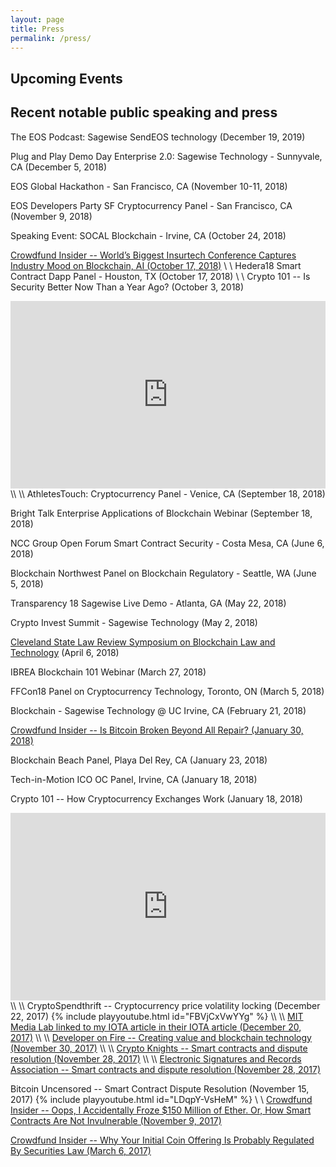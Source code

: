 ```yaml
---
layout: page
title: Press
permalink: /press/
---
```

## Upcoming Events

## Recent notable public speaking and press

The EOS Podcast: Sagewise SendEOS technology (December 19, 2019)

Plug and Play Demo Day Enterprise 2.0: Sagewise Technology - Sunnyvale, CA (December 5, 2018)

EOS Global Hackathon - San Francisco, CA (November 10-11, 2018)

EOS Developers Party SF Cryptocurrency Panel - San Francisco, CA (November 9, 2018)

Speaking Event: SOCAL Blockchain - Irvine, CA (October 24, 2018)

[Crowdfund Insider -- World’s Biggest Insurtech Conference Captures Industry Mood on Blockchain, AI (October 17, 2018)](https://www.crowdfundinsider.com/2018/10/140144-worlds-biggest-insurtech-conference-captures-industry-mood-on-blockchain-ai/)
\\
\\
Hedera18 Smart Contract Dapp Panel - Houston, TX (October 17, 2018)
\\
\\
Crypto 101 -- Is Security Better Now Than a Year Ago? (October 3, 2018)
<iframe width="100%" height="300" scrolling="no" frameborder="no" allow="autoplay" src="https://w.soundcloud.com/player/?url=https%3A//api.soundcloud.com/tracks/508829619&color=%23ff5500&auto_play=false&hide_related=false&show_comments=true&show_user=true&show_reposts=false&show_teaser=true&visual=true"></iframe>
\\
\\
AthletesTouch: Cryptocurrency Panel - Venice, CA (September 18, 2018)

Bright Talk Enterprise Applications of Blockchain Webinar (September 18, 2018)

NCC Group Open Forum Smart Contract Security - Costa Mesa, CA (June 6, 2018)

Blockchain Northwest Panel on Blockchain Regulatory - Seattle, WA (June 5, 2018)

Transparency 18 Sagewise Live Demo - Atlanta, GA (May 22, 2018)

Crypto Invest Summit - Sagewise Technology (May 2, 2018)

[Cleveland State Law Review Symposium on Blockchain Law and Technology](https://www.eventbrite.com/e/blockchain-law-technology-symposium-tickets-42849684560) (April 6, 2018)

IBREA Blockchain 101 Webinar (March 27, 2018)

FFCon18 Panel on Cryptocurrency Technology, Toronto, ON (March 5, 2018)

Blockchain - Sagewise Technology @ UC Irvine, CA (February 21, 2018)

[Crowdfund Insider -- Is Bitcoin Broken Beyond All Repair? (January 30, 2018)](https://www.crowdfundinsider.com/2018/01/127714-bitcoin-broken-beyond-repair/)

Blockchain Beach Panel, Playa Del Rey, CA (January 23, 2018)

Tech-in-Motion ICO OC Panel, Irvine, CA (January 18, 2018)

Crypto 101 -- How Cryptocurrency Exchanges Work (January 18, 2018)
<iframe width="100%" height="300" scrolling="no" frameborder="no" allow="autoplay" src="https://w.soundcloud.com/player/?url=https%3A//api.soundcloud.com/tracks/385876076&amp;color=%23ff5500&amp;auto_play=false&amp;hide_related=false&amp;show_comments=true&amp;show_user=true&amp;show_reposts=false&amp;show_teaser=true&amp;visual=true"></iframe>
\\
\\
CryptoSpendthrift -- Cryptocurrency price volatility locking (December 22, 2017)
{% include playyoutube.html id="FBVjCxVwYYg" %}
\\
\\
<a href='https://www.media.mit.edu/posts/iota-response/'>MIT Media Lab linked to my IOTA article in their IOTA article (December 20, 2017)</a>
\\
\\
<a href='http://developeronfire.com/podcast/episode-291-daniel-rice-winning-horses'>Developer on Fire -- Creating value and blockchain technology (November 30, 2017)</a>
\\
\\
<a href='http://cryptoknights.io/episode-23/'>Crypto Knights -- Smart contracts and dispute resolution (November 28, 2017)</a>
\\
\\
<a href='https://esignrecords.org/esra-podcast-need-know-blockchain/'>Electronic Signatures and Records Association -- Smart contracts and dispute resolution (November 28, 2017)</a>

Bitcoin Uncensored -- Smart Contract Dispute Resolution (November 15, 2017)
{% include playyoutube.html id="LDqpY-VsHeM" %}
\\
\\
[Crowdfund Insider -- Oops, I Accidentally Froze $150 Million of Ether. Or, How Smart Contracts Are Not Invulnerable (November 9, 2017)](https://www.crowdfundinsider.com/2017/11/124379-oops-accidentally-froze-150-million-ether-smart-contracts-not-invulnerable/)

[Crowdfund Insider -- Why Your Initial Coin Offering Is Probably Regulated By Securities Law (March 6, 2017)](https://www.crowdfundinsider.com/2017/03/96598-initial-coin-offering-probably-regulated-securities-law/)